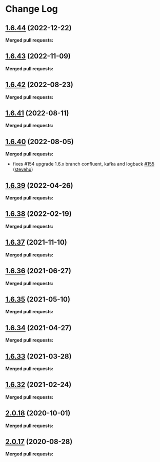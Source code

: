 # Change Log

## [1.6.44](https://github.com/networknt/light-kafka/tree/1.6.44) (2022-12-22)


**Merged pull requests:**


## [1.6.43](https://github.com/networknt/light-kafka/tree/1.6.43) (2022-11-09)


**Merged pull requests:**


## [1.6.42](https://github.com/networknt/light-kafka/tree/1.6.42) (2022-08-23)


**Merged pull requests:**




## [1.6.41](https://github.com/networknt/light-kafka/tree/1.6.41) (2022-08-11)


**Merged pull requests:**




## [1.6.40](https://github.com/networknt/light-kafka/tree/1.6.40) (2022-08-05)


**Merged pull requests:**


- fixes \#154 upgrade 1.6.x branch confluent, kafka and logback [\#155](https://github.com/networknt/light-kafka/pull/155) ([stevehu](https://github.com/stevehu))
## [1.6.39](https://github.com/networknt/light-kafka/tree/1.6.39) (2022-04-26)


**Merged pull requests:**




## [1.6.38](https://github.com/networknt/light-kafka/tree/1.6.38) (2022-02-19)


**Merged pull requests:**




## [1.6.37](https://github.com/networknt/light-kafka/tree/1.6.37) (2021-11-10)


**Merged pull requests:**




## [1.6.36](https://github.com/networknt/light-kafka/tree/1.6.36) (2021-06-27)


**Merged pull requests:**


## [1.6.35](https://github.com/networknt/light-kafka/tree/1.6.35) (2021-05-10)


**Merged pull requests:**


## [1.6.34](https://github.com/networknt/light-kafka/tree/1.6.34) (2021-04-27)


**Merged pull requests:**




## [1.6.33](https://github.com/networknt/light-kafka/tree/1.6.33) (2021-03-28)


**Merged pull requests:**


## [1.6.32](https://github.com/networknt/light-kafka/tree/1.6.32) (2021-02-24)


**Merged pull requests:**


## [2.0.18](https://github.com/networknt/light-kafka/tree/2.0.18) (2020-10-01)


**Merged pull requests:**


## [2.0.17](https://github.com/networknt/light-kafka/tree/2.0.17) (2020-08-28)


**Merged pull requests:**
